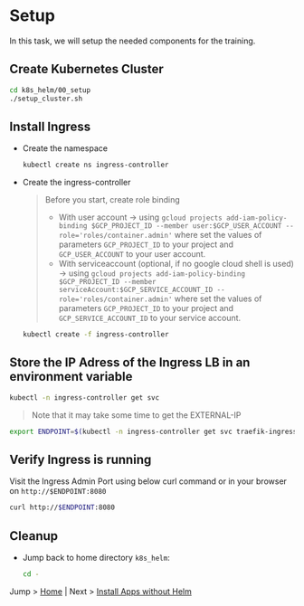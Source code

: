 # Setup

In this task, we will setup the needed components for the training.


## Create Kubernetes Cluster

```bash
cd k8s_helm/00_setup
./setup_cluster.sh
```
## Install Ingress

* Create the namespace
  ```bash
  kubectl create ns ingress-controller
  ```

* Create the ingress-controller
  > Before you start, create role binding 
  > - With user account -> using `gcloud projects add-iam-policy-binding $GCP_PROJECT_ID --member user:$GCP_USER_ACCOUNT --role='roles/container.admin'` where set the values of parameters `GCP_PROJECT_ID` to your project and `GCP_USER_ACCOUNT` to your user account.
  > - With serviceaccount (optional, if no google cloud shell is used) -> using `gcloud projects add-iam-policy-binding $GCP_PROJECT_ID --member serviceAccount:$GCP_SERVICE_ACCOUNT_ID --role='roles/container.admin'` where set the values of parameters `GCP_PROJECT_ID` to your project and `GCP_SERVICE_ACCOUNT_ID` to your service account.
  ```bash
  kubectl create -f ingress-controller
  ```

## Store the IP Adress of the Ingress LB in an environment variable

```bash
kubectl -n ingress-controller get svc
```
>Note that it may take some time to get the EXTERNAL-IP
```bash
export ENDPOINT=$(kubectl -n ingress-controller get svc traefik-ingress-service -o jsonpath="{.status.loadBalancer.ingress[0].ip}") 
```

## Verify Ingress is running

Visit the Ingress Admin Port using below curl command or in your browser on `http://$ENDPOINT:8080`
```bash
curl http://$ENDPOINT:8080
```

## Cleanup 
* Jump back to home directory `k8s_helm`:
  ```bash
  cd -
  ```

Jump > [Home](../README.md) | Next > [Install Apps without Helm](../01_apps-without-helm/README.md)